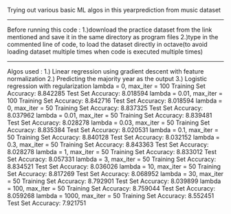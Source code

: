 Trying out various basic ML algos in this yearprediction from music dataset

***************************************************************************

Before running this code :
1.)download the practice dataset from the link mentioned and save it in the same directory as program files 
2.)type in the commented line of code, to load the dataset directly in octave(to avoid loading dataset multiple times when code is executed multiple times)

***************************************************************************

Algos used :
1.) Linear regression using gradient descent with feature normalization
2.) Predicting the majority year as the output
3.) Logistic regression with regularization
	lambda = 0, max_iter = 100
		Training Set Accuracy: 8.842285
		Test Set Accuracy: 8.018594
	lambda = 0.01, max_iter = 100
		Training Set Accuracy: 8.842716
		Test Set Accuracy: 8.018594
	lambda = 0, max_iter = 50
		Training Set Accuracy: 8.837325
		Test Set Accuracy: 8.037962
	lambda = 0.01, max_iter = 50
		Training Set Accuracy: 8.839481
		Test Set Accuracy: 8.028278
	lambda = 0.03, max_iter = 50
		Training Set Accuracy: 8.835384
		Test Set Accuracy: 8.020531
	lambda = 0.1, max_iter = 50
		Training Set Accuracy: 8.840128
		Test Set Accuracy: 8.032152
	lambda = 0.3, max_iter = 50
		Training Set Accuracy: 8.843363
		Test Set Accuracy: 8.028278
	lambda = 1, max_iter = 50
		Training Set Accuracy: 8.833012
		Test Set Accuracy: 8.057331
	lambda = 3, max_iter = 50
		Training Set Accuracy: 8.834521
		Test Set Accuracy: 8.036026
	lambda = 10, max_iter = 50
		Training Set Accuracy: 8.817269
		Test Set Accuracy: 8.068952
	lambda = 30, max_iter = 50
		Training Set Accuracy: 8.792901
		Test Set Accuracy: 8.039899
	lambda = 100, max_iter = 50
		Training Set Accuracy: 8.759044
		Test Set Accuracy: 8.059268
	lambda = 1000, max_iter = 50
		Training Set Accuracy: 8.552451
		Test Set Accuracy: 7.921751


	

